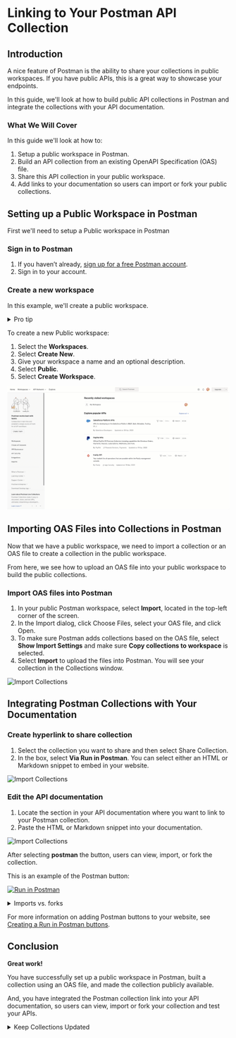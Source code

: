 # Linking to Your Postman API Collection

## Introduction

A nice feature of Postman is the ability to share your collections in public workspaces. If you have public APIs, this is a great way to showcase your endpoints.

In this guide, we'll look at how to build public API collections in Postman and integrate the collections with your API documentation.

### What We Will Cover

In this guide we'll look at how to:

1. Setup a public workspace in Postman.
2. Build an API collection from an existing OpenAPI Specification (OAS) file.
3. Share this API collection in your public workspace.
4. Add links to your documentation so users can import or fork your public collections.

## Setting up a Public Workspace in Postman

First we'll need to setup a Public workspace in Postman

### Sign in to Postman

1. If you haven’t already, [sign up for a free Postman account](https://www.postman.com/postman-account/).
2. Sign in to your account.

### Create a new workspace

In this example, we'll create a public workspace.

<details>
<summary>Pro tip</summary>
You can either create a Team workspace and change the visibility to Public, or you may create a Public Workspace, preset to Public visibility.
</details>

To create a new Public workspace:

1. Select the **Workspaces**.
2. Select **Create New**.
3. Give your workspace a name and an optional description.
4. Select **Public**.
5. Select **Create Workspace**.

![Create Public Workspace](https://github.com/jasongannon/work-samples/blob/main/images/create-public-workspace.gif)

## Importing OAS Files into Collections in Postman

Now that we have a public workspace, we need to import a collection or an OAS file to create a collection in the public workspace.

From here, we see how to upload an OAS file into your public workspace to build the public collections.

### Import OAS files into Postman

1. In your public Postman workspace, select **Import**, located in the top-left corner of the screen.
2. In the Import dialog, click Choose Files,  select your OAS file, and click Open.
3. To make sure Postman adds collections based on the OAS file, select **Show Import Settings** and make sure **Copy collections to workspace** is selected.
4. Select **Import** to upload the files into Postman. You will see your collection in the Collections window.

![Import Collections](https://github.com/jasongannon/work-samples/blob/main/images/import-collections.gif)

## Integrating Postman Collections with Your Documentation

### Create hyperlink to share collection

1. Select the collection you want to share and then select Share Collection.
2. In the box, select **Via Run in Postman**. You can select either an HTML or Markdown snippet to embed in your website.

![Import Collections](https://github.com/jasongannon/work-samples/blob/main/images/images/create-link.gif)

### Edit the API documentation

1. Locate the section in your API documentation where you want to link to your Postman collection.
2. Paste the HTML or Markdown snippet into your documentation.

![Import Collections](https://github.com/jasongannon/work-samples/blob/main/images/images/add-postman-link.gif)

After selecting **postman** the button, users can view, import, or fork the collection.

This is an example of the Postman button:

[![Run in Postman](https://run.pstmn.io/button.svg)](https://god.gw.postman.com/run-collection/27195503-915c15ac-955a-4ea5-a906-5763531e0901?action=collection%2Ffork&collection-url=entityId%3D27195503-915c15ac-955a-4ea5-a906-5763531e0901%26entityType%3Dcollection%26workspaceId%3D2ad2a275-88f1-48e0-9000-31f94a6ec50b)


<details>
<summary>Imports vs. forks</summary>
Users can either _import_ or _fork_ public collections into their own workspaces. With either an import or a fork, you are making a copy of a collection and adding it to one of your workspaces.
Regardless of if you import a collection or fork it, there is no way to sync or automate updates between the new copy in your workspace and the original collection. If the original collection is updated, you can only update your collection manually with another import or fork.
</details>


For more information on adding Postman buttons to your website, see [Creating a Run in Postman buttons](https://learning.postman.com/docs/publishing-your-api/run-in-postman/creating-run-button/#creating-a-run-in-postman-button).

## Conclusion

**Great work!**

You have successfully set up a public workspace in Postman, built a collection using an OAS file, and made the collection publicly available.

And, you have integrated the Postman collection link into your API documentation, so users can view, import or fork your collection and test your APIs.

<details>
<summary>Keep Collections Updated</summary>
Remember to update the Postman collections whenever there are changes in your APIs and to keep your API documentation. This will ensure that your users always have access to the most current version of your API.
</details>
